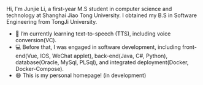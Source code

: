 Hi, I'm Junjie Li, a first-year M.S student in computer science and technology at Shanghai Jiao Tong University. I obtained my B.S in Software Engineering from TongJi University.

- 🌱 I’m currently learning text-to-speech (TTS), including voice conversion(VC).
- 💻 Before that, I was engaged in software development, including front-end(Vue, IOS, WeChat applet), back-end(Java, C#, Python), database(Oracle, MySql, PLSql), and integrated deployment(Docker, Docker-Compose).
- 😄 This is my personal homepage! (in development)
